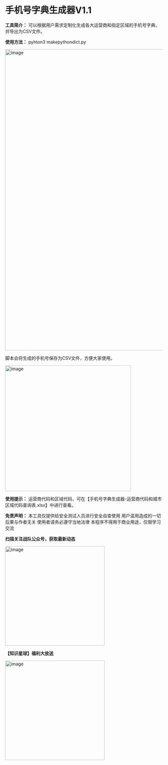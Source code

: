 # 手机号字典生成器V1.1

**工具简介：** 可以根据用户需求定制化生成各大运营商和指定区域的手机号字典，并导出为CSV文件。

**使用方法：** pyhton3 makepythondict.py


<img width="963" alt="image" src="https://github.com/asaotomo/makephonedict/assets/67818638/9295a56a-ba85-43ce-8e59-23377574a358">

脚本会将生成的手机号保存为CSV文件，方便大家使用。

<img width="402" alt="image" src="https://github.com/asaotomo/makephonedict/assets/67818638/4a31bc73-b3aa-49e0-af7b-aa45a5870643">

**使用提示：** 运营商代码和区域代码，可在【手机号字典生成器-运营商代码和城市区域代码查询表.xlsx】中进行查看。

**免责声明：** 本工具仅提供给安全测试人员进行安全自查使用 用户滥用造成的一切后果与作者无关 使用者请务必遵守当地法律 本程序不得用于商业用途，仅限学习交流

**扫描关注战队公众号，获取最新动态**

<img width="318" alt="image" src="https://user-images.githubusercontent.com/67818638/149507366-4ada14db-a972-4071-bbb6-197659f61ced.png">

**【知识星球】福利大放送**

<img width="318" alt="image" src="https://github.com/asaotomo/ZipCracker/assets/67818638/659b508c-12ad-47a9-8df5-f2c36403c02b">
